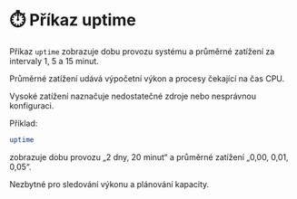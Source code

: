 # ⏱️ Příkaz uptime

Příkaz ```uptime``` zobrazuje dobu provozu systému a průměrné zatížení za intervaly 1, 5 a 15 minut.  

Průměrné zatížení udává výpočetní výkon a procesy čekající na čas CPU.  

Vysoké zatížení naznačuje nedostatečné zdroje nebo nesprávnou konfiguraci.  

Příklad:  

```BASH
uptime
```

zobrazuje dobu provozu „2 dny, 20 minut“ a průměrné zatížení „0,00, 0,01, 0,05“.  

Nezbytné pro sledování výkonu a plánování kapacity.